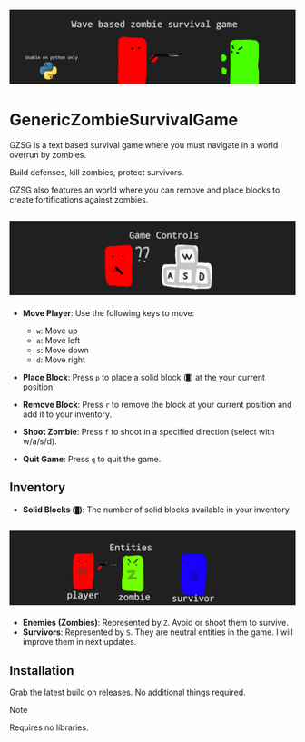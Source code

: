 # ![alt text](https://github.com/ubervatnik/GenericZombieSurvivalGame/blob/2fe67023fa8bd056256cd6eb5e618bc091f3775a/untitled2.png)

# GenericZombieSurvivalGame 
GZSG is a text based survival game where you must navigate in a world overrun by zombies.

Build defenses, kill zombies, protect survivors.

GZSG also features an world where you can remove and place blocks to create fortifications against zombies.


## ![alt text](https://github.com/ubervatnik/GenericZombieSurvivalGame/blob/bca8b78db9ca7c3609613b67c330d7af9a22974c/controls_art.png)

- **Move Player**: Use the following keys to move:
  - `w`: Move up
  - `a`: Move left
  - `s`: Move down
  - `d`: Move right

- **Place Block**: Press `p` to place a solid block (`█`) at the your current position.

- **Remove Block**: Press `r` to remove the block at your current position and add it to your inventory.

- **Shoot Zombie**: Press `f` to shoot in a specified direction (select with w/a/s/d).

- **Quit Game**: Press `q` to quit the game.

## Inventory

- **Solid Blocks (`█`)**: The number of solid blocks available in your inventory.

## ![alt text](https://github.com/ubervatnik/GenericZombieSurvivalGame/blob/c9b0c5dc49c8d3734be5dd5e1faddc567405e3ca/entities_art.png)

- **Enemies (Zombies)**: Represented by `Z`. Avoid or shoot them to survive.
- **Survivors**: Represented by `S`. They are neutral entities in the game. I will improve them in next updates.

## Installation 

Grab the latest build on releases.
No additional things required.

> [!NOTE]
> Requires no libraries.



